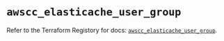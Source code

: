 # `awscc_elasticache_user_group`

Refer to the Terraform Registory for docs: [`awscc_elasticache_user_group`](https://registry.terraform.io/providers/hashicorp/awscc/0.70.0/docs/resources/elasticache_user_group).
